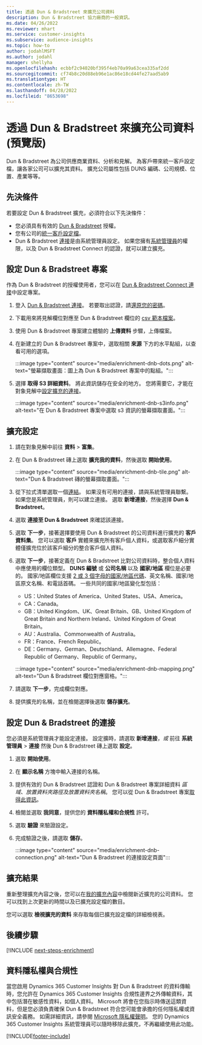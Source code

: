 ```yaml
---
title: 透過 Dun & Bradstreet 來擴充公司資料
description: Dun & Bradstreet 協力廠商的一般資訊。
ms.date: 04/26/2022
ms.reviewer: mhart
ms.service: customer-insights
ms.subservice: audience-insights
ms.topic: how-to
author: jodahlMSFT
ms.author: jodahl
manager: shellyha
ms.openlocfilehash: ecbbf2c94020bf395f4eb70a99a63cea335af2dd
ms.sourcegitcommit: cf74b8c20d88eb96e1ac86e18cd44fe27aad5ab9
ms.translationtype: HT
ms.contentlocale: zh-TW
ms.lasthandoff: 04/28/2022
ms.locfileid: "8653698"
---
```

# <a name="enrichment-of-company-profiles-with-dun--bradstreet-preview"></a>透過 Dun & Bradstreet 來擴充公司資料 (預覽版)

Dun & Bradstreet 為公司供應商業資料、分析和見解。 為客戶帶來統一客戶設定檔，讓各家公司可以擴充其資料。 擴充公司屬性包括 DUNS 編碼、公司規模、位置、產業等等。

## <a name="prerequisites"></a>先決條件

若要設定 Dun & Bradstreet 擴充，必須符合以下先決條件：

- 您必須具有有效的 [Dun & Bradstreet](https://www.dnb.com/marketing/media/give-your-data-a-boost.html?source=microsoft_audience_insights) 授權。
- 您有公司的[統一客戶設定檔](customer-profiles.md)。
- Dun & Bradstreet [連接](connections.md)是由系統管理員設定。 如果您擁有[系統管理員](permissions.md#admin)的權限，以及 Dun & Bradstreet Connect 的認證，就可以建立擴充。 

## <a name="setting-up-your-dun--bradstreet-project"></a>設定 Dun & Bradstreet 專案

作為 Dun & Bradstreet 的授權使用者，您可以在 [ Dun & Bradstreet Connect 連接](https://connect.dnb.com?lead_source=microsoft_audienceinsights)中設定專案。 


1. 登入 [Dun & Bradstreet 連接](https://connect.dnb.com?lead_source=microsoft_audienceinsights)。 若要取出認證，請[還原您的密碼](https://sso.dnb.com/signin/forgot-password?lead_source=microsoft_audienceinsights)。

1. 下載用來將見解欄位對應至 Dun & Bradstreet 欄位的 [csv 範本檔案](https://c360devenrichment.blob.core.windows.net/mapping/DnBCIdatamapping.csv)。 

1. 使用 Dun & Bradstreet 專案建立體驗的 **上傳資料** 步驟，上傳檔案。 

1. 在新建立的 Dun & Bradstreet 專案中，選取相關 **來源** 下方的水平點組，以查看可用的選項。

   :::image type="content" source="media/enrichment-dnb-dots.png" alt-text="螢幕擷取畫面：圖上為 Dun & Bradstreet 專案中的點組。":::

1. 選擇 **取得 S3 詳細資料**。 將此資訊儲存在安全的地方。 您將需要它，才能在對象見解中[設定擴充的連接](#configure-a-connection-for-dun--bradstreet)。 

   :::image type="content" source="media/enrichment-dnb-s3info.png" alt-text="在 Dun & Bradstreet 專案中選取 s3 資訊的螢幕擷取畫面。":::



## <a name="configure-the-enrichment"></a>擴充設定

1. 請在對象見解中前往 **資料** > **富集**。

1. 在 Dun & Bradstreet 磚上選取 **擴充我的資料**，然後選取 **開始使用**。

   :::image type="content" source="media/enrichment-dnb-tile.png" alt-text="Dun & Bradstreet 磚的螢幕擷取畫面。":::

1. 從下拉式清單選取一個[連結](connections.md)。 如果沒有可用的連接，請與系統管理員聯繫。 如果您是系統管理員，則可以建立連接。 選取 **新增連接**，然後選擇 **Dun & Bradstreet**。 

1. 選取 **連接至 Dun & Bradstreet** 來確認該連接。

1. 選取 **下一步**，接著選擇要使用 Dun & Bradstreet 的公司資料進行擴充的 **客戶資料集**。 您可以選取 **客戶** 實體來擴充所有客戶個人資料，或選取客戶細分實體僅擴充位於該客戶細分的整合客戶個人資料。

1. 選取 **下一步**，接著定義在 Dun & Bradstreet 比對公司資料時，整合個人資料中應使用的欄位類型。 **DUNS 編號** 或 **公司名稱** 以及 **國家/地區** 欄位是必要的。 國家/地區欄位支援 [2 或 3 個字母的國家/地區代碼](https://www.iso.org/iso-3166-country-codes.html)、英文名稱、國家/地區原文名稱、和電話首碼。 一些共同的國家/地區變化型包括：

   * US：United States of America、United States、USA、America。
   * CA：Canada。
   * GB：United Kingdom、UK、Great Britain、GB、United Kingdom of Great Britain and Northern Ireland、United Kingdom of Great Britain。
   * AU：Australia、Commonwealth of Australia。
   * FR：France、French Republic。
   * DE：Germany、German、Deutschland、Allemagne、Federal Republic of Germany、Republic of Germany。

   :::image type="content" source="media/enrichment-dnb-mapping.png" alt-text="Dun & Bradstreet 欄位對應窗格。":::

1. 請選取 **下一步**，完成欄位對應。

1. 提供擴充的名稱，並在檢閱選擇後選取 **儲存擴充**。


## <a name="configure-a-connection-for-dun--bradstreet"></a>設定 Dun & Bradstreet 的連接 

您必須是系統管理員才能設定連接。 設定擴時，請選取 **新增連接**，*或* 前往 **系統管理員** > **連接** 然後 Dun & Bradstreet 磚上選取 **設定**。

1. 選取 **開始使用**。 

1. 在 **顯示名稱** 方塊中輸入連接的名稱。

1. 提供有效的 Dun & Bradstreet 認證和 Dun & Bradstreet 專案詳細資料 *區域、放置資料夾路徑及放置資料夾名稱*。 您可以從 Dun & Bradstreet 專案[取得此資訊](#setting-up-your-dun--bradstreet-project)。

1. 檢閱並選取 **我同意**，提供您的 **資料隱私權和合規性** 許可。

1. 選取 **驗證** 來驗證設定。

1. 完成驗證之後，請選取 **儲存**。
   
   :::image type="content" source="media/enrichment-dnb-connection.png" alt-text="Dun & Bradstreet 的連接設定頁面":::

## <a name="enrichment-results"></a>擴充結果

重新整理擴充內容之後，您可以在[我的擴充內容](enrichment-hub.md)中檢閱新近擴充的公司資料。 您可以找到上次更新的時間以及已擴充設定檔的數目。

您可以選取 **檢視擴充的資料** 來存取每個已擴充設定檔的詳細檢視表。

## <a name="next-steps"></a>後續步驟

[!INCLUDE [next-steps-enrichment](includes/next-steps-enrichment.md)]

## <a name="data-privacy-and-compliance"></a>資料隱私權與合規性

當您啟用 Dynamics 365 Customer Insights 對 Dun & Bradstreet 的資料傳輸時，您允許在 Dynamics 365 Customer Insights 合規性邊界之外傳輸資料，其中包括潛在敏感性資料，如個人資料。 Microsoft 將會在您指示時傳送這類資料，但是您必須負責確保 Dun & Bradstreet 符合您可能會承擔的任何隱私權或資訊安全義務。 如需詳細資訊，請參閱 [Microsoft 隱私權聲明](https://go.microsoft.com/fwlink/?linkid=396732)。
您的 Dynamics 365 Customer Insights 系統管理員可以隨時移除此擴充，不再繼續使用此功能。


[!INCLUDE[footer-include](includes/footer-banner.md)]

